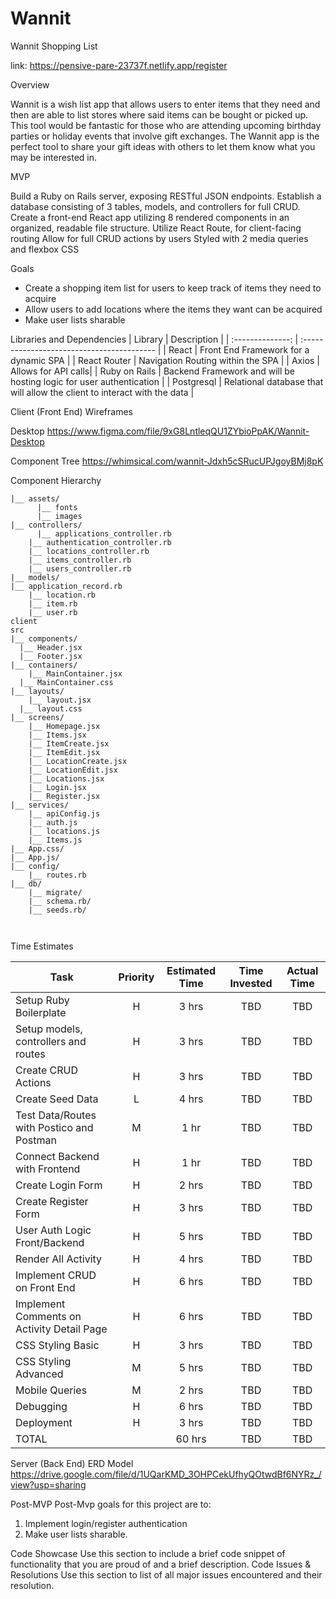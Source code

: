 # Wannit
Wannit Shopping List

link: https://pensive-pare-23737f.netlify.app/register


Overview

Wannit is a wish list app that allows users to enter items that they need and then are able to list stores where said items can be bought or picked up.  This tool would be fantastic for those who are attending upcoming birthday parties or holiday events that involve gift exchanges. The Wannit app is the perfect tool to share your gift ideas with others to let them know what you may be interested in.

MVP

Build a Ruby on Rails server, exposing RESTful JSON endpoints.
Establish a database consisting of 3 tables, models, and controllers for full CRUD.
Create a front-end React app utilizing 8 rendered components in an organized, readable file structure.
Utilize React Route, for client-facing routing
Allow for full CRUD actions by users
Styled with 2 media queries and flexbox CSS

Goals
- Create a shopping item list for users to keep track of items they need to acquire
- Allow users to add locations where the items they want can be acquired
- Make user lists sharable

Libraries and Dependencies
|     Library      | Description                                |
| :--------------: | :----------------------------------------- |
|      React       | Front End Framework for a dynamic SPA |
|   React Router   | Navigation Routing within the SPA |
| Axios | Allows for API calls|
|  Ruby on Rails  | Backend Framework and will be hosting logic for user authentication |
|  Postgresql  | Relational database that will allow the client to interact with the data |

Client (Front End)
Wireframes

Desktop 
https://www.figma.com/file/9xG8LntleqQU1ZYbioPpAK/Wannit-Desktop


Component Tree
https://whimsical.com/wannit-Jdxh5cSRucUPJgoyBMj8pK


Component Hierarchy

```app
|__ assets/
      |__ fonts
      |__ images
|__ controllers/
      |__ applications_controller.rb
	|__ authentication_controller.rb
	|__ locations_controller.rb
	|__ items_controller.rb
	|__ users_controller.rb
|__ models/
|__ application_record.rb
	|__ location.rb
	|__ item.rb
	|__ user.rb
client
src
|__ components/
  |__ Header.jsx
  |__ Footer.jsx	
|__ containers/
	|__ MainContainer.jsx
  |__ MainContainer.css
|__ layouts/
	|__ layout.jsx
  |__ layout.css
|__ screens/
	|__ Homepage.jsx
	|__ Items.jsx
	|__ ItemCreate.jsx
	|__ ItemEdit.jsx
	|__ LocationCreate.jsx
	|__ LocationEdit.jsx
	|__ Locations.jsx
	|__ Login.jsx
	|__ Register.jsx
|__ services/
	|__ apiConfig.js
	|__ auth.js
	|__ locations.js
	|__ Items.js
|__ App.css/
|__ App.js/
|__ config/
	|__ routes.rb
|__ db/	
	|__ migrate/
	|__ schema.rb/
	|__ seeds.rb/
	


``` 
Time Estimates

| Task                | Priority | Estimated Time | Time Invested | Actual Time |
| ------------------- | :------: | :------------: | :-----------: | :---------: |
| Setup Ruby Boilerplate    |    H     |     3 hrs      |     TBD     |    TBD    | 3 hrs 
| Setup models, controllers and routes    |    H     |     3 hrs      |     TBD     |    TBD    | 3 hrs
| Create CRUD Actions |    H     |     3 hrs      |     TBD     |     TBD     | 3 hrs
| Create Seed Data |    L     |     4 hrs      |     TBD     |     TBD     | 4 hrs 
| Test Data/Routes with Postico and Postman |    M     |     1 hr      |     TBD     |     TBD     | 1 hr
| Connect Backend with Frontend |    H     |     1 hr      |     TBD     |     TBD     |  1 hr 
| Create Login Form |    H     |     2 hrs      |     TBD     |     TBD     | 2 hrs 
| Create Register Form |    H     |     3 hrs      |     TBD     |     TBD     | 3 hrs
| User Auth Logic Front/Backend |    H     |     5 hrs      |     TBD     |     TBD     | 5 hrs
| Render All Activity |    H     |     4 hrs      |     TBD     |     TBD     | 4 hrs  
| Implement CRUD on Front End |    H     |     6 hrs      |     TBD     |     TBD     |  6 hrs 
| Implement Comments on Activity Detail Page |    H     |     6 hrs      |     TBD     |     TBD     |  6 hrs 
| CSS Styling Basic |    H     |     3 hrs      |     TBD     |     TBD     | 3 hrs
| CSS Styling Advanced |    M     |     5 hrs      |     TBD     |     TBD     |  5 hrs 
| Mobile Queries |    M     |     2 hrs      |     TBD     |     TBD     | 2 hrs
| Debugging |    H     |     6 hrs      |     TBD     |     TBD     | 6 hrs
| Deployment |    H     |     3 hrs      |     TBD     |     TBD     | 3 hrs
| TOTAL               |          |     60 hrs      |     TBD     |     TBD     | 60 hrs


Server (Back End)
ERD Model
https://drive.google.com/file/d/1UQarKMD_3OHPCekUfhyQOtwdBf6NYRz_/view?usp=sharing


Post-MVP
Post-Mvp goals for this project are to:
1. Implement login/register authentication
2. Make user lists sharable.

Code Showcase
Use this section to include a brief code snippet of functionality that you are proud of and a brief description.
Code Issues & Resolutions
Use this section to list of all major issues encountered and their resolution.
